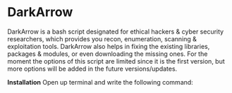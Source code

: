 # DarkArrow
DarkArrow is a bash script designated for ethical hackers & cyber security researchers, which provides you recon, enumeration, scanning & exploitation tools.
DarkArrow also helps in fixing the existing libraries, packages & modules, or even downloading the missing ones.
For the moment the options of this script are limited since it is the first version, but more options will be added in the future versions/updates.


<b>Installation</b>
Open up terminal and write the following command:

